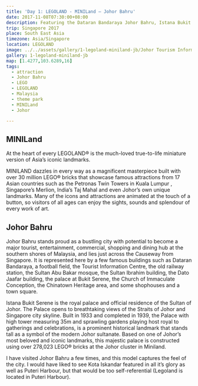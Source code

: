 ```yaml
---
title: 'Day 1: LEGOLAND - MINILand – Johor Bahru'
date: 2017-11-08T07:30:00+08:00
description: Featuring the Dataran Bandaraya Johor Bahru, Istana Bukit Serene, Larkin Stadium, Sultan Abu Bakar State Mosque and Sultan Ibrahim Building.
trip: Singapore 2017
place: South East Asia
timezone: Asia/Singapore
location: LEGOLAND
image: ../../assets/gallery/1-legoland-miniland-jb/Johor Tourism Information Centre (1).jpeg
gallery: 1-legoland-miniland-jb
map: [1.4277,103.6289,16]
tags:
  - attraction
  - Johor Bahru
  - LEGO
  - LEGOLAND
  - Malaysia
  - theme park
  - MINILand
  - Johor

---
```

## MINILand

At the heart of every LEGOLAND® is the much-loved true-to-life miniature version of Asia’s iconic landmarks.

MINILAND dazzles in every way as a magnificent masterpiece built with over 30 million LEGO® bricks that showcase famous attractions from 17 Asian countries such as the Petronas Twin Towers in Kuala Lumpur , Singapore’s Merlion, India’s Taj Mahal and even Johor’s own unique landmarks. Many of the icons and attractions are animated at the touch of a button, so visitors of all ages can enjoy the sights, sounds and splendour of every work of art.

## Johor Bahru

Johor Bahru stands proud as a bustling city with potential to become a major tourist, entertainment, commercial, shopping and dining hub at the southern shores of Malaysia, and lies just across the Causeway from Singapore. It is represented here by a few famous buildings such as Dataran Bandaraya, a football field, the Tourist Information Centre, the old railway station, the Sultan Abu Bakar mosque, the Sultan Ibrahim building, the Dato Jaafar building, the palace at Bukit Serene, the Church of Immaculate Conception, the Chinatown Heritage area, and some shophouses and a town square.

Istana Bukit Serene is the royal palace and official residence of the Sultan of Johor. The Palace opens to breathtaking views of the Straits of Johor and Singapore city skyline. Built in 1933 and completed in 1939, the Palace with high tower measuring 35m and sprawling gardens playing host royal to gatherings and celebrations, is a prominent historical landmark that stands tall as a symbol of the modern Johor sultanate. Based on one of Johor’s most beloved and iconic landmarks, this majestic palace is constructed using over 278,023 LEGO® bricks at the Johor cluster in Miniland.

I have visited Johor Bahru a few times, and this model captures the feel of the city. I would have liked to see Kota Iskandar featured in all it’s glory as well as Puteri Harbour, but that would be too self-referential (Legoland is located in Puteri Harbour).
